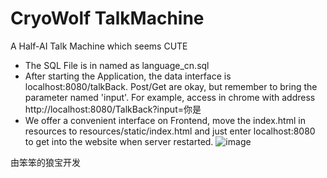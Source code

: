 # CryoWolf TalkMachine

A Half-AI Talk Machine which seems CUTE</br>
* The SQL File is in named as language_cn.sql
* After starting the Application, the data interface is localhost:8080/talkBack. Post/Get are okay, but remember to bring the parameter named 'input'. For example, access in chrome
with address http://localhost:8080/TalkBack?input=你是
* We offer a convenient interface on Frontend, move the index.html in resources to resources/static/index.html and just enter localhost:8080 to get into the website when server restarted.
![image](https://user-images.githubusercontent.com/68500948/122636669-0569ab00-d11d-11eb-9478-3255e74f89df.png)


由笨笨的狼宝开发
